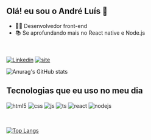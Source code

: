 ## Olá! eu sou o André Luís 👋

- 👨‍💻 Desenvolvedor front-end
- 📚 Se aprofundando mais no React native e Node.js

<br></br>
[![ Linkedin ](https://img.shields.io/badge/LinkedIn-0077B5?style=for-the-badge&logo=linkedin&logoColor=white)](https://www.linkedin.com/in/andre-nascimentocb1/)
[![ site ](https://img.shields.io/badge/website-000000?style=for-the-badge&logo=About.me&logoColor=white)]()


![Anurag's GitHub stats](https://github-readme-stats.vercel.app/api?username=Andre-luis-CN&show_icons=true&theme=transparent)
##  Tecnologias que eu uso no meu dia
<div style="display: inline_block">
  <img align="center" alt="html5" src="https://img.shields.io/badge/HTML5-E34F26?style=for-the-badge&logo=html5&logoColor=white" />
  <img align="center" alt="css" src="https://img.shields.io/badge/CSS3-1572B6?style=for-the-badge&logo=css3&logoColor=white" />
  <img align="center" alt="js" src="https://img.shields.io/badge/JavaScript-F7DF1E?style=for-the-badge&logo=javascript&logoColor=black" />
  <img align="center" alt="ts" src="https://img.shields.io/badge/TypeScript-007ACC?style=for-the-badge&logo=typescript&logoColor=white" />
  <img align="center" alt="react" src="https://img.shields.io/badge/React-20232A?style=for-the-badge&logo=react&logoColor=61DAFB" />
  <img align="center" alt="nodejs" src="https://img.shields.io/badge/Node.js-43853D?style=for-the-badge&logo=node.js&logoColor=white" />
</div>
<br></br>

[![Top Langs](https://github-readme-stats.vercel.app/api/top-langs/?username=Andre-luis-CN&layout=compact)](https://github.com/Andre-luis-CN/github-readme-stats)
